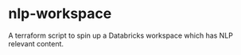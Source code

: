 # nlp-workspace
A terraform script to spin up a Databricks workspace which has NLP relevant content.
